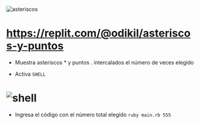![asteriscos](https://github.com/pedro-donoso/asteriscos/assets/68760595/927c2bab-8aea-4216-9169-cbe37405e807)

# https://replit.com/@odikil/asteriscos-y-puntos

- Muestra asteriscos * y puntos . intercalados el número de veces elegido

- Activa ```SHELL```
 # ![shell](https://github.com/pedro-donoso/asteriscos/assets/68760595/b3243b90-bc83-4153-b4a6-1b780e2851e1)

- Ingresa el código con el número total elegido
  ```ruby main.rb 555  ```

 



